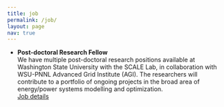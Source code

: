 ```yaml
---
title: job
permalink: /job/
layout: page
nav: true 
---
```


* **Post-doctoral Research Fellow**<br>
We have multiple post-doctoral research positions available at Washington State University with the SCALE Lab, in collaboration with WSU-PNNL Advanced Grid Institute (AGI). The researchers will contribute to a portfolio of ongoing projects in the broad area of energy/power systems modelling and optimization.<br>
<a href="/assets/pdf/Post-doctoral Job Advertisement.pdf">Job details</a>



